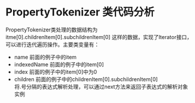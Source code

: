 # PropertyTokenizer 类代码分析  
PropertyTokenizer类处理的数据结构为
itme[0].childrenItem[0].subchildrenItem[0] 这样的数据，实现了Iterator接口，
可以进行迭代遍历操作。主要类变量有：    
* name 前面的例子中的item  
* indexedName 前面的例子中的item[0]  
* index 前面的例子中的item[0]中为0  
* children 前面的例子中的childrenItem[0].subchildrenItem[0]  
将.号分隔的表达式解析处理，可以通过next方法来返回子表达式的解析对象实例